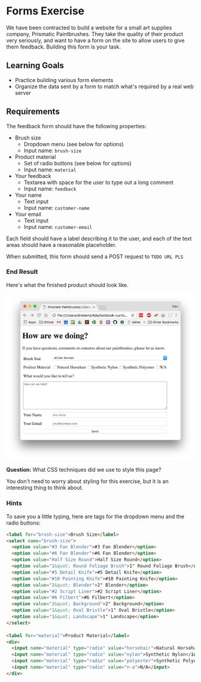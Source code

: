 # Forms Exercise

We have been contracted to build a website for a small art supplies company, Prismatic Paintbrushes. They take the quality of their product very seriously, and want to have a form on the site to allow users to give them feedback. Building this form is your task.

## Learning Goals

- Practice building various form elements
- Organize the data sent by a form to match what's required by a real web server

## Requirements

The feedback form should have the following properties:

- Brush size
  - Dropdown menu (see below for options)
  - Input name: `brush-size`
- Product material
  - Set of radio buttons (see below for options)
  - Input name: `material`
- Your feedback
  - Textarea with space for the user to type out a long comment
  - Input name: `feedback`
- Your name
  - Text input
  - Input name: `customer-name`
- Your email
  - Text input
  - Input name: `customer-email`

Each field should have a label describing it to the user, and each of the text areas should have a reasonable placeholder.

When submitted, this form should send a POST request to `TODO URL PLS`

### End Result

Here's what the finished product should look like.

![Finished Product](images/form_exercise_result.png)

**Question:** What CSS techniques did we use to style this page?

You don't need to worry about styling for this exercise, but it is an interesting thing to think about.

### Hints

To save you a little typing, here are tags for the dropdown menu and the radio buttons:

```html
<label for="brush-size">Brush Size</label>
<select name="brush-size">
  <option value="#3 Fan Blender">#3 Fan Blender</option>
  <option value="#6 Fan Blender">#6 Fan Blender</option>
  <option value="Half Size Round">Half Size Round</option>
  <option value="1&quot; Round Foliage Brush">1" Round Foliage Brush</option>
  <option value="#5 Detail Knife">#5 Detail Knife</option>
  <option value="#10 Painting Knife">#10 Painting Knife</option>
  <option value="2&quot; Blender">2" Blender</option>
  <option value="#2 Script Liner">#2 Script Liner</option>
  <option value="#6 Filbert">#6 Filbert</option>
  <option value="2&quot; Background">2" Background</option>
  <option value="1&quot; Oval Bristle">1" Oval Bristle</option>
  <option value="1&quot; Landscape">1" Landscape</option>
</select>

<label for="material">Product Material</label>
<div>
  <input name="material" type="radio" value="horsehair">Natural Horsehair</input>
  <input name="material" type="radio" value="nylon">Synthetic Nylon</input>
  <input name="material" type="radio" value="polyester">Synthetic Polyester</input>
  <input name="material" type="radio" value="n-a">N/A</input>
</div>
```
